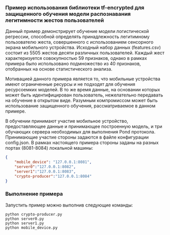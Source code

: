 ### Пример использования библиотеки tf-encrypted для защищенного обучения модели распознавания легитимности жестов пользователей

Данный пример демонстрирует обучение модели логистической регрессии, способной определять принадлежность легитимному пользователю жеста, 
совершенного с использованием сенсорного экрана мобильного устройства. Исходный набор данных (features.csv) состоит из 5505 жестов десяти 
различных пользователей. Каждый жест характеризуется совокупностью 59 признаков, однако в рамках примера было использовано подмножество из 
40 признаков, отобранных на основе статистического анализа.

Мотивацией данного примера является то, что мобильные устройства имеют ограниченные ресурсы и не подходят для обучения ресурсоемких моделей. 
В то же время данные, на основании которых может быть идентифицирован пользователь, нежелательно передавать на обучение в открытом виде.
Разумным компромиссом может быть использование защищенного обучения, рассматриваемое в данном примере.

В обучении принимают участие мобильное устройство, предоставляющее данные и принимающее построенную модель, и три обучающих сервера 
необходимых для выполнения Pond протокола. Принимающие участие стороны задаются в файле конфигурации config.json. В рамках настоящего примера стороны заданы на разных портах (8081-8084) локальной машины:
```json
{
    "mobile_device": "127.0.0.1:8081",
    "server0":"127.0.0.1:8082",
    "server1":"127.0.0.1:8083",
    "crypto-producer":"127.0.0.1:8084"
}
```

### Выполнение примера
Запустить пример можно выполнив следующие команды:
```
python crypto-producer.py
python server0.py
python server1.py
python mobile_device.py
```

